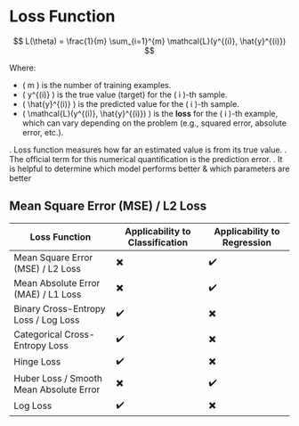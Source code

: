 # Loss Function

$$
L(\theta) = \frac{1}{m} \sum_{i=1}^{m} \mathcal{L}(y^{(i)}, \hat{y}^{(i)})
$$

Where:

- \( m \) is the number of training examples.
- \( y^{(i)} \) is the true value (target) for the \( i \)-th sample.
- \( \hat{y}^{(i)} \) is the predicted value for the \( i \)-th sample.
- \( \mathcal{L}(y^{(i)}, \hat{y}^{(i)}) \) is the **loss** for the \( i \)-th example, which can vary depending on the problem (e.g., squared error, absolute error, etc.).

. Loss function measures how far an estimated value is from its true value.
. The official term for this numerical quantification is the prediction error.
. It is helpful to determine which model performs better & which parameters are better

## Mean Square Error (MSE) / L2 Loss

| Loss Function                          | Applicability to Classification | Applicability to Regression |
|----------------------------------------|---------------------------------|-----------------------------|
| Mean Square Error (MSE) / L2 Loss      | ✖️                               | ✔️                          |
| Mean Absolute Error (MAE) / L1 Loss    | ✖️                               | ✔️                          |
| Binary Cross-Entropy Loss / Log Loss   | ✔️                               | ✖️                          |
| Categorical Cross-Entropy Loss         | ✔️                               | ✖️                          |
| Hinge Loss                             | ✔️                               | ✖️                          |
| Huber Loss / Smooth Mean Absolute Error| ✖️                               | ✔️                          |
| Log Loss                               | ✔️                               | ✖️                          |
